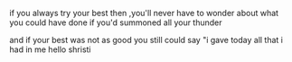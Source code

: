 if you always try your best 
then ,you'll never have to wonder
about what you could have done 
if you'd summoned all your thunder

and if your best
was not as good
you still could say
"i gave today
all that i had in me
hello shristi
